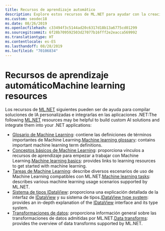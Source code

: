 ```yaml
---
title: Recursos de aprendizaje automático
description: Explore estos recursos de ML.NET para ayudar con la creación de soluciones de IA personalizadas y su integración en las aplicaciones .NET.
ms.custom: seodec18
ms.date: 08/26/2019
ms.openlocfilehash: c33494f3c5144ad20c6317d18b13a6775cd01299
ms.sourcegitcommit: 6f28b709592503d27077b16fff2e2eacca569992
ms.translationtype: HT
ms.contentlocale: es-ES
ms.lasthandoff: 08/28/2019
ms.locfileid: "70106834"
---
```

# <a name="machine-learning-resources"></a><span data-ttu-id="2b90b-103">Recursos de aprendizaje automático</span><span class="sxs-lookup"><span data-stu-id="2b90b-103">Machine learning resources</span></span> 

<span data-ttu-id="2b90b-104">Los recursos de [ML.NET](../index.yml) siguientes pueden ser de ayuda para compilar soluciones de IA personalizadas e integrarlas en las aplicaciones .NET:</span><span class="sxs-lookup"><span data-stu-id="2b90b-104">The following  [ML.NET](../index.yml) resources may be helpful to build custom AI solutions and integrate them into your .NET applications:</span></span>

- <span data-ttu-id="2b90b-105">[Glosario de Machine Learning](glossary.md): contiene las definiciones de términos importantes de Machine Learning.</span><span class="sxs-lookup"><span data-stu-id="2b90b-105">[Machine learning glossary](glossary.md): contains important machine learning term definitions.</span></span>
- <span data-ttu-id="2b90b-106">[Conceptos básicos de Machine Learning](basics.md): proporciona vínculos a recursos de aprendizaje para empezar a trabajar con Machine Learning.</span><span class="sxs-lookup"><span data-stu-id="2b90b-106">[Machine learning basics](basics.md): provides links to learning resources to get started with machine learning.</span></span>
- <span data-ttu-id="2b90b-107">[Tareas de Machine Learning](tasks.md): describe diversos escenarios de uso de Machine Learning compatibles con ML.NET.</span><span class="sxs-lookup"><span data-stu-id="2b90b-107">[Machine learning tasks](tasks.md): describes various machine learning usage scenarios supported by ML.NET.</span></span>
- <span data-ttu-id="2b90b-108">[Sistema de tipos IDataView](https://xadupre.github.io/machinelearningext/mlnetdocs/idataviewtypesystem.html): proporciona una explicación detallada de la interfaz de [IDataView](xref:Microsoft.ML.IDataView) y su sistema de tipos.</span><span class="sxs-lookup"><span data-stu-id="2b90b-108">[IDataView type system](https://xadupre.github.io/machinelearningext/mlnetdocs/idataviewtypesystem.html): provides an in-depth explanation of the [IDataView](xref:Microsoft.ML.IDataView) interface and its type system.</span></span>
- <span data-ttu-id="2b90b-109">[Transformaciones de datos](transforms.md): proporciona información general sobre las transformaciones de datos admitidas por ML.NET.</span><span class="sxs-lookup"><span data-stu-id="2b90b-109">[Data transforms](transforms.md): provides the overview of data transforms supported by ML.NET.</span></span>
